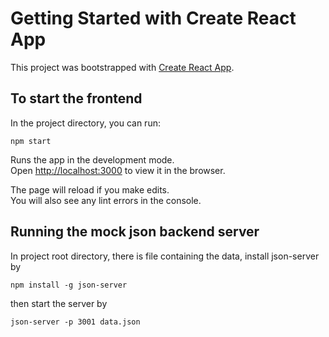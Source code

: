 # Getting Started with Create React App

This project was bootstrapped with [Create React App](https://github.com/facebook/create-react-app).

## To start the frontend

In the project directory, you can run:

 `npm start`

Runs the app in the development mode.\
Open [http://localhost:3000](http://localhost:3000) to view it in the browser.

The page will reload if you make edits.\
You will also see any lint errors in the console.


## Running the mock json backend server

In project root directory, there is file containing the data, install json-server by 

`npm install -g json-server`

then start the server by

`json-server -p 3001 data.json`